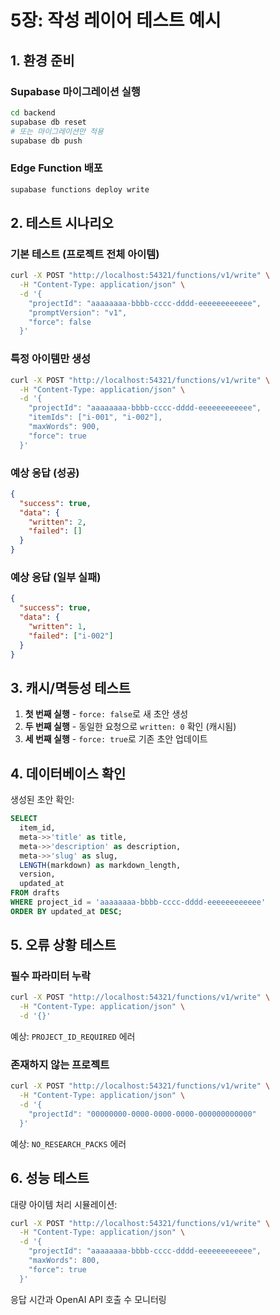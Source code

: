 # 5장: 작성 레이어 테스트 예시

## 1. 환경 준비

### Supabase 마이그레이션 실행
```bash
cd backend
supabase db reset
# 또는 마이그레이션만 적용
supabase db push
```

### Edge Function 배포
```bash
supabase functions deploy write
```

## 2. 테스트 시나리오

### 기본 테스트 (프로젝트 전체 아이템)
```bash
curl -X POST "http://localhost:54321/functions/v1/write" \
  -H "Content-Type: application/json" \
  -d '{
    "projectId": "aaaaaaaa-bbbb-cccc-dddd-eeeeeeeeeeee",
    "promptVersion": "v1",
    "force": false
  }'
```

### 특정 아이템만 생성
```bash
curl -X POST "http://localhost:54321/functions/v1/write" \
  -H "Content-Type: application/json" \
  -d '{
    "projectId": "aaaaaaaa-bbbb-cccc-dddd-eeeeeeeeeeee",
    "itemIds": ["i-001", "i-002"],
    "maxWords": 900,
    "force": true
  }'
```

### 예상 응답 (성공)
```json
{
  "success": true,
  "data": {
    "written": 2,
    "failed": []
  }
}
```

### 예상 응답 (일부 실패)
```json
{
  "success": true,
  "data": {
    "written": 1,
    "failed": ["i-002"]
  }
}
```

## 3. 캐시/멱등성 테스트

1. **첫 번째 실행** - `force: false`로 새 초안 생성
2. **두 번째 실행** - 동일한 요청으로 `written: 0` 확인 (캐시됨)
3. **세 번째 실행** - `force: true`로 기존 초안 업데이트

## 4. 데이터베이스 확인

생성된 초안 확인:
```sql
SELECT 
  item_id,
  meta->>'title' as title,
  meta->>'description' as description,
  meta->>'slug' as slug,
  LENGTH(markdown) as markdown_length,
  version,
  updated_at
FROM drafts 
WHERE project_id = 'aaaaaaaa-bbbb-cccc-dddd-eeeeeeeeeeee'
ORDER BY updated_at DESC;
```

## 5. 오류 상황 테스트

### 필수 파라미터 누락
```bash
curl -X POST "http://localhost:54321/functions/v1/write" \
  -H "Content-Type: application/json" \
  -d '{}'
```
예상: `PROJECT_ID_REQUIRED` 에러

### 존재하지 않는 프로젝트
```bash
curl -X POST "http://localhost:54321/functions/v1/write" \
  -H "Content-Type: application/json" \
  -d '{
    "projectId": "00000000-0000-0000-0000-000000000000"
  }'
```
예상: `NO_RESEARCH_PACKS` 에러

## 6. 성능 테스트

대량 아이템 처리 시뮬레이션:
```bash
curl -X POST "http://localhost:54321/functions/v1/write" \
  -H "Content-Type: application/json" \
  -d '{
    "projectId": "aaaaaaaa-bbbb-cccc-dddd-eeeeeeeeeeee",
    "maxWords": 800,
    "force": true
  }'
```

응답 시간과 OpenAI API 호출 수 모니터링